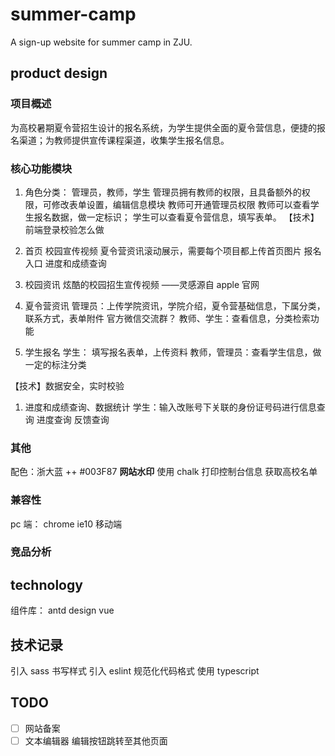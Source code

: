 # summer-camp

A sign-up website for summer camp in ZJU.

## product design

### 项目概述

为高校暑期夏令营招生设计的报名系统，为学生提供全面的夏令营信息，便捷的报名渠道；为教师提供宣传课程渠道，收集学生报名信息。

### 核心功能模块

1. 角色分类： 管理员，教师，学生
   管理员拥有教师的权限，且具备额外的权限，可修改表单设置，编辑信息模块
   教师可开通管理员权限
   教师可以查看学生报名数据，做一定标识；
   学生可以查看夏令营信息，填写表单。
   【技术】前端登录校验怎么做

2. 首页
   校园宣传视频
   夏令营资讯滚动展示，需要每个项目都上传首页图片
   报名入口
   进度和成绩查询

3. 校园资讯
   炫酷的校园招生宣传视频 ——灵感源自 apple 官网

4. 夏令营资讯
   管理员：上传学院资讯，学院介绍，夏令营基础信息，下属分类，联系方式，表单附件 官方微信交流群？
   教师、学生：查看信息，分类检索功能

5. 学生报名
   学生： 填写报名表单，上传资料
   教师，管理员：查看学生信息，做一定的标注分类

【技术】数据安全，实时校验

1. 进度和成绩查询、数据统计
   学生：输入改账号下关联的身份证号码进行信息查询 进度查询 反馈查询

### 其他

配色：浙大蓝 ++ #003F87
**网站水印**
使用 chalk 打印控制台信息
获取高校名单

### 兼容性

pc 端： chrome ie10
移动端

### 竞品分析

## technology

组件库： antd design vue

## 技术记录

引入 sass 书写样式
引入 eslint 规范化代码格式
使用 typescript

## TODO

- [ ] 网站备案
- [ ] 文本编辑器 编辑按钮跳转至其他页面

